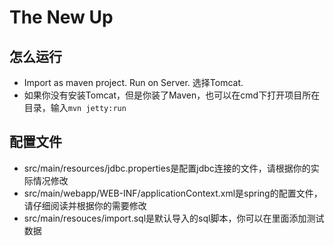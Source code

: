 # The New Up
## 怎么运行
* Import as maven project. Run on Server. 选择Tomcat.
* 如果你没有安装Tomcat，但是你装了Maven，也可以在cmd下打开项目所在目录，输入``mvn jetty:run``  

## 配置文件
* src/main/resources/jdbc.properties是配置jdbc连接的文件，请根据你的实际情况修改
* src/main/webapp/WEB-INF/applicationContext.xml是spring的配置文件，请仔细阅读并根据你的需要修改
* src/main/resouces/import.sql是默认导入的sql脚本，你可以在里面添加测试数据
